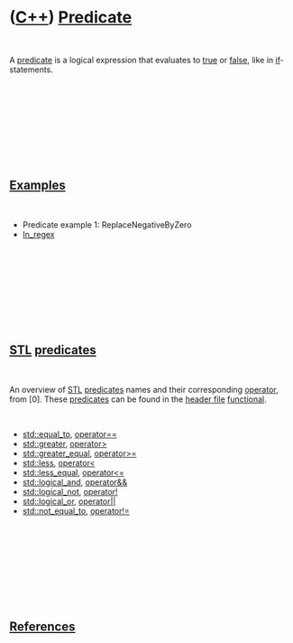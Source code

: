 



 

 

 

 

 

([C++](Cpp.md)) [Predicate](CppPredicate.md)
==============================================

 

A [predicate](CppPredicate.md) is a logical expression that evaluates
to [true](CppTrue.md) or [false](CppFalse.md), like in
[if](CppIf.md)-statements.

 

 

 

 

 

[Examples](CppExample.md)
--------------------------

 

-   Predicate example 1: ReplaceNegativeByZero
-   [In\_regex](CppIn_regex.md)

 

 

 

 

 

[STL](CppStl.md) [predicates](CppPredicate.md)
------------------------------------------------

 

An overview of [STL](CppStl.md) [predicates](CppPredicate.md) names
and their corresponding [operator](CppOperator.md), from \[0\]. These
[predicates](CppPredicate.md) can be found in the [header
file](CppHeaderFile.md) [functional](CppFunctionalH.md).

 

-   [std::equal\_to](CppEqual_to.md),
    [operator==](CppOperatorEqual.md)
-   [std::greater](CppGreater.md),
    [operator&gt;](CppOperatorGreater.md)
-   [std::greater\_equal](CppGreater_equal.md),
    [operator&gt;=](CppOperatorGreaterEqual.md)
-   [std::less](CppLess.md), [operator&lt;](CppOperatorLess.md)
-   [std::less\_equal](CppLess_equal.md),
    [operator&lt;=](CppOperatorLessEqual.md)
-   [std::logical\_and](CppLogical_and.md),
    [operator&&](CppOperatorLogicalAnd.md)
-   [std::logical\_not](CppLogical_not.md),
    [operator!](CppOperatorLogicalNot.md)
-   [std::logical\_or](CppLogical_or.md),
    [operator||](CppOperatorLogicalOr.md)
-   [std::not\_equal\_to](CppNot_equal_to.md),
    [operator!=](CppOperatorNotEqual.md)

 

 

 

 

 

[References](CppReferences.md)
-------------------------------

 

 

 

 

 

 





 



